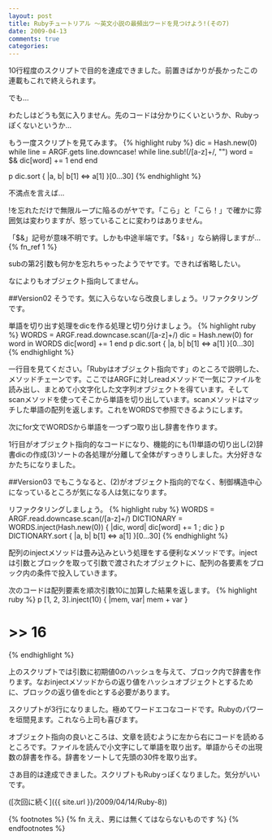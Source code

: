 ```yaml
---
layout: post
title: Rubyチュートリアル ～英文小説の最頻出ワードを見つけよう!(その7)
date: 2009-04-13
comments: true
categories:
---
```


10行程度のスクリプトで目的を達成できました。前置きばかりが長かったこの連載もこれで終えられます。

でも...

わたしはどうも気に入りません。先のコードは分かりにくいというか、Rubyっぽくないというか...

もう一度スクリプトを見てみます。
{% highlight ruby %}
 dic = Hash.new(0)
 while line = ARGF.gets
   line.downcase!
   while line.sub!(/[a-z]+/, "")
     word = $&
     dic[word] += 1
   end
 end
 
 p dic.sort { |a, b| b[1] <=> a[1] }[0...30]
{% endhighlight %}

不満点を言えば...

!を忘れただけで無限ループに陥るのがヤです。「こら」と「こら！」で確かに雰囲気は変わりますが、怒っていることに変わりはありません。

「$&」記号が意味不明です。しかも中途半端です。「$&♀」なら納得しますが...{% fn_ref 1 %}

subの第2引数も何かを忘れちゃったようでヤです。できれば省略したい。

なによりもオブジェクト指向してません。

##Version02
そうです。気に入らないなら改良しましょう。リファクタリングです。

単語を切り出す処理をdicを作る処理と切り分けましょう。
{% highlight ruby %}
 WORDS = ARGF.read.downcase.scan(/[a-z]+/)
 dic = Hash.new(0)
 for word in WORDS
   dic[word] += 1
 end
 p dic.sort { |a, b| b[1] <=> a[1] }[0...30]
{% endhighlight %}

一行目を見てください。「Rubyはオブジェクト指向です」のところで説明した、メソッドチェーンです。ここではARGFに対しreadメソッドで一気にファイルを読み出し、まとめて小文字化した文字列オブジェクトを得ています。そしてscanメソッドを使ってそこから単語を切り出しています。scanメソッドはマッチした単語の配列を返します。これをWORDSで参照できるようにします。

次にfor文でWORDSから単語を一つずつ取り出し辞書を作ります。

1行目がオブジェクト指向的なコードになり、機能的にも(1)単語の切り出し(2)辞書dicの作成(3)ソートの各処理が分離して全体がすっきりしました。大分好きなかたちになりました。

##Version03
でもこうなると、(2)がオブジェクト指向的でなく、制御構造中心になっているところが気になる人は気になります。

リファクタリングしましょう。
{% highlight ruby %}
 WORDS = ARGF.read.downcase.scan(/[a-z]+/)
 DICTIONARY = WORDS.inject(Hash.new(0)) { |dic, word| dic[word] += 1 ; dic }
 p DICTIONARY.sort { |a, b| b[1] <=> a[1] }[0...30]
{% endhighlight %}

配列のinjectメソッドは畳み込みという処理をする便利なメソッドです。injectは引数とブロックを取って引数で渡されたオブジェクトに、配列の各要素をブロック内の条件で投入していきます。

次のコードは配列要素を順次引数10に加算した結果を返します。
{% highlight ruby %}
 p [1, 2, 3].inject(10) { |mem, var| mem + var } 
 # >> 16
{% endhighlight %}

上のスクリプトでは引数に初期値0のハッシュを与えて、ブロック内で辞書を作ります。なおinjectメソッドからの返り値をハッシュオブジェクトとするために、ブロックの返り値をdicとする必要があります。

スクリプトが3行になりました。極めてワードエコなコードです。Rubyのパワーを垣間見ます。これなら上司も喜びます。

オブジェクト指向の良いところは、文章を読むように左から右にコードを読めるところです。ファイルを読んで小文字にして単語を取り出す。単語からその出現数の辞書を作る。辞書をソートして先頭の30件を取り出す。

さあ目的は達成できました。スクリプトもRubyっぽくなりました。気分がいいです。

([次回に続く]({{ site.url }}/2009/04/14/Ruby-8))

{% footnotes %}
   {% fn ええ、男には無くてはならないものです %}
{% endfootnotes %}
